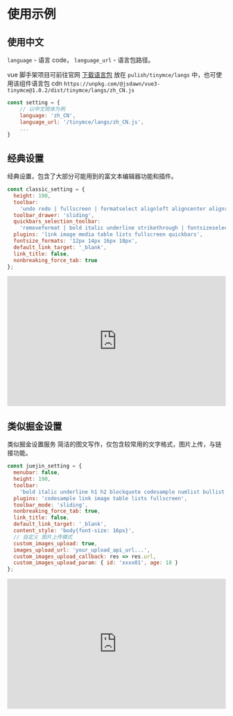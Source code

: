 # 使用示例

## 使用中文

`language` - 语言 code， `language_url` - 语言包路径。

vue 脚手架项目可前往官网 [下载语言包](https://www.tiny.cloud/get-tiny/language-packages/) 放在 `pulish/tinymce/langs` 中，也可使用该组件语言包 cdn `https://unpkg.com/@jsdawn/vue3-tinymce@1.0.2/dist/tinymce/langs/zh_CN.js`

```js
const setting = {
    // 以中文简体为例
    language: 'zh_CN',
    language_url: '/tinymce/langs/zh_CN.js',
    ...
}
```

## 经典设置

经典设置，包含了大部分可能用到的富文本编辑器功能和插件。

```js
const classic_setting = {
  height: 190,
  toolbar:
    'undo redo | fullscreen | formatselect alignleft aligncenter alignright alignjustify | link unlink | numlist bullist | image media table | fontsizeselect forecolor backcolor | bold italic underline strikethrough | indent outdent | superscript subscript | removeformat |',
  toolbar_drawer: 'sliding',
  quickbars_selection_toolbar:
    'removeformat | bold italic underline strikethrough | fontsizeselect forecolor backcolor',
  plugins: 'link image media table lists fullscreen quickbars',
  fontsize_formats: '12px 14px 16px 18px',
  default_link_target: '_blank',
  link_title: false,
  nonbreaking_force_tab: true
};
```

<iframe height="300" style="width: 100%;" scrolling="no" title="" src="https://codepen.io/jsdawn/embed/BaZmXYO?default-tab=result" frameborder="no" loading="lazy" allowtransparency="true" allowfullscreen="true">
  See the Pen <a href="https://codepen.io/jsdawn/pen/BaZmXYO">
  </a> by 青山依旧 (<a href="https://codepen.io/jsdawn">@jsdawn</a>)
  on <a href="https://codepen.io">CodePen</a>.
</iframe>

## 类似掘金设置

类似掘金设置服务 简洁的图文写作，仅包含较常用的文字格式，图片上传，与链接功能。

```js
const juejin_setting = {
  menubar: false,
  height: 190,
  toolbar:
    'bold italic underline h1 h2 blockquote codesample numlist bullist link image | removeformat fullscreen',
  plugins: 'codesample link image table lists fullscreen',
  toolbar_mode: 'sliding',
  nonbreaking_force_tab: true,
  link_title: false,
  default_link_target: '_blank',
  content_style: 'body{font-size: 16px}',
  // 自定义 图片上传模式
  custom_images_upload: true,
  images_upload_url: 'your_upload_api_url...',
  custom_images_upload_callback: res => res.url,
  custom_images_upload_param: { id: 'xxxx01', age: 18 }
};
```

<iframe height="300" style="width: 100%;" scrolling="no" title="vue3-tinymce-classic" src="https://codepen.io/jsdawn/embed/gORoYRy?default-tab=result" frameborder="no" loading="lazy" allowtransparency="true" allowfullscreen="true">
  See the Pen <a href="https://codepen.io/jsdawn/pen/gORoYRy">
  vue3-tinymce-classic</a> by 青山依旧 (<a href="https://codepen.io/jsdawn">@jsdawn</a>)
  on <a href="https://codepen.io">CodePen</a>.
</iframe>

